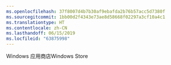 ```yaml
---
ms.openlocfilehash: 37f8007d4b7b30af9ebafda2b76b57acc5d7380f
ms.sourcegitcommit: 1bb00d2f4343e73ae8d58668f02297a3cf10a4c1
ms.translationtype: HT
ms.contentlocale: zh-CN
ms.lasthandoff: 06/15/2019
ms.locfileid: "63875998"
---
```

<span data-ttu-id="7cca4-101">Windows 应用商店</span><span class="sxs-lookup"><span data-stu-id="7cca4-101">Windows Store</span></span>